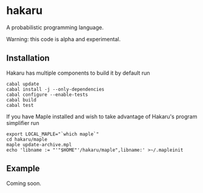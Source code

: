 hakaru
======

A probabilistic programming language.

Warning: this code is alpha and experimental.

Installation
------------

Hakaru has multiple components to build it by default run

    cabal update
    cabal install -j --only-dependencies
    cabal configure --enable-tests
    cabal build
    cabal test

If you have Maple installed and wish to take advantage
of Hakaru's program simplifier run

    export LOCAL_MAPLE="`which maple`"
    cd hakaru/maple
    maple update-archive.mpl
    echo 'libname := "'"$HOME"'/hakaru/maple",libname:' >~/.mapleinit

Example
-------

Coming soon.
